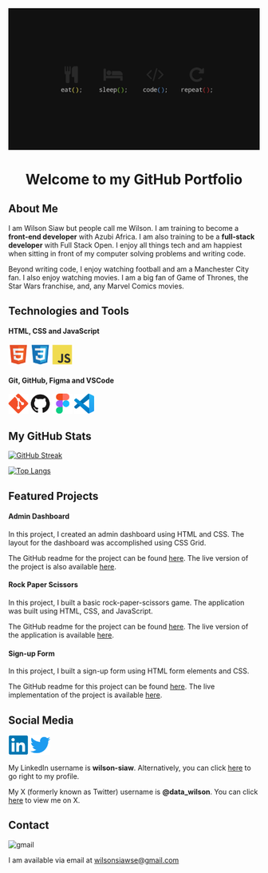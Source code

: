 <div id="header" align="center" width=100%>
  <img src="wallpaperflare.com_wallpaper.jpg">
</div>

<h1 align="center">Welcome to my GitHub Portfolio</h1>

<h2>About Me</h2>
<p>
  I am Wilson Siaw but people call me Wilson. I am training to become a <strong>front-end developer</strong> with Azubi Africa. I am also training to be
  a <strong>full-stack developer</strong> with Full Stack Open. I enjoy all things tech and am happiest when sitting in front of my
  computer solving problems and writing code.
</p>
<p>
  Beyond writing code, I enjoy watching football and am a Manchester City fan. I also enjoy watching movies. I am a big fan of Game of Thrones,
  the Star Wars franchise, and, any Marvel Comics movies.
</p>

<h2>Technologies and Tools</h2>
<h4>HTML, CSS and JavaScript</h4>
<div>
  <img src="https://github.com/devicons/devicon/blob/master/icons/html5/html5-original.svg" width=40 height=40>
  <img src="https://github.com/devicons/devicon/blob/master/icons/css3/css3-original.svg" width=40 height=40>
  <img src="https://github.com/devicons/devicon/blob/master/icons/javascript/javascript-original.svg" width=40 height=40>
</div>
<h4>Git, GitHub, Figma and VSCode</h4>
<div>
  <img src="https://github.com/devicons/devicon/blob/master/icons/git/git-original.svg" width=40 height=40>
  <img src="https://github.com/devicons/devicon/blob/master/icons/github/github-original.svg" width=40 height=40>
  <img src="https://github.com/devicons/devicon/blob/master/icons/figma/figma-original.svg" width=40 height=40>
  <img src="https://github.com/devicons/devicon/blob/master/icons/vscode/vscode-original.svg" width=40 height=40>
</div>

<h2>My GitHub Stats</h2>

[![GitHub Streak](http://github-readme-streak-stats.herokuapp.com?user=wilsonsiaw&theme=dark&hide_border=true&exclude_days=Sun)](https://git.io/streak-stats)

[![Top Langs](https://github-readme-stats.vercel.app/api/top-langs/?username=wilsonsiaw&theme=dark&show)](https://github.com/anuraghazra/github-readme-stats)

<h2>Featured Projects</h2>

<h4>Admin Dashboard</h4>
<p>
  In this project, I created an admin dashboard using HTML and CSS. The layout for the dashboard was accomplished using CSS Grid.
</p>

The GitHub readme for the project can be found [here](https://github.com/wilsonsiaw/admin-dashboard). The live version of the project is also available [here](https://wilsonsiaw.github.io/admin-dashboard/).

<h4>Rock Paper Scissors</h4>
<p>
  In this project, I built a basic rock-paper-scissors game. The application was built using HTML, CSS, and JavaScript.
</p>

The GitHub readme for the project can be found [here](https://github.com/wilsonsiaw/Project-Portfolio/tree/main/rock-paper-scissors). The live version of the application is
available [here](https://wilsonsiaw.github.io/Project-Portfolio/rock-paper-scissors/).

<h4>Sign-up Form</h4>
<p>
  In this project, I built a sign-up form using HTML form elements and CSS. 
</p>

The GitHub readme for this project can be found [here](https://github.com/wilsonsiaw/sign-up-form). The live implementation of the project is available [here](https://wilsonsiaw.github.io/sign-up-form/).


<h2>Social Media</h2>
<div>
  <img src="https://github.com/devicons/devicon/blob/master/icons/linkedin/linkedin-original.svg" width=40 height=40>
  <img src="https://github.com/devicons/devicon/blob/master/icons/twitter/twitter-original.svg" width=40 height=40>
</div>

My LinkedIn username is **wilson-siaw**. Alternatively, you can click [here](https://www.linkedin.com/in/wilson-siaw/) to go right to my profile.

My X (formerly known as Twitter) username is **@data_wilson**. You can click [here](https://twitter.com/data_wilson) to view me on X.

<h2>Contact</h2>

![gmail](https://img.shields.io/badge/Gmail-D14836?style=for-the-badge&logo=gmail&logoColor=white)

I am available via email at wilsonsiawse@gmail.com 
